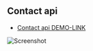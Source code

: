 ## Contact api
 - [Contact api DEMO-LINK](https://contact-api-tpbp.onrender.com/api#/)

![Screenshot](https://i.imgur.com/C8Xywmm.png/468x300?text=App+Screenshot+Herea)

